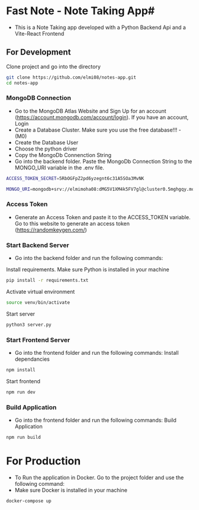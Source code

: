 # Fast Note - Note Taking App#
- This is a Note Taking app developed with a Python Backend Api and a Vite-React Frontend

## For Development ###
Clone project and go into the directory
``` bash
git clone https://github.com/elmi08/notes-app.git
cd notes-app
```
### MongoDB Connection ###
- Go to the MongoDB Atlas Website and Sign Up for an account (https://account.mongodb.com/account/login). If you have an account, Login
- Create a Database Cluster. Make sure you use the free database!!! - (M0)
- Create the Database User
- Choose the python driver
- Copy the MongoDb Connenction String
- Go into the backend folder. Paste the MongoDb Connection String to the MONGO_URI variable in the .env file.
```bash
ACCESS_TOKEN_SECRET=5RbOGFpZ2pd6yzegnt6c31A5SOa3MvNK

MONGO_URI=mongodb+srv://elmimoha08:dMG5V1XM4k5FV7gl@cluster0.5mghgqy.mongodb.net/?retryWrites=true&w=majority&appName=Cluster0
```
### Access Token ###
- Generate an Access Token and paste it to the ACCESS_TOKEN variable. Go to this website to generate an access token (https://randomkeygen.com/)

### Start Backend Server ###
- Go into the backend folder and run the following commands:

Install requirements. Make sure Python is installed in your machine
```bash
pip install -r requirements.txt
```
Activate virtual environment
```bash
source venv/bin/activate
```
Start server
```bash
python3 server.py
```

### Start Frontend Server ###
- Go into the frontend folder and run the following commands:
Install dependancies
```bash
npm install
```
Start frontend
```bash
npm run dev
```

### Build Application ###
- Go into the frontend folder and run the following commands:
Build Application
```bash
npm run build
```

# For Production #
- To Run the application in Docker. Go to the project folder and use the following command:
- Make sure Docker is installed in your machine 
```bash
docker-compose up 
```



